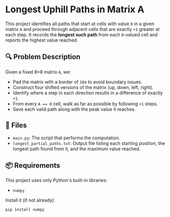# Longest Uphill Paths in Matrix A

This project identifies all paths that start at cells with value `0` in a given matrix `A` and proceed through adjacent cells that are exactly `+1` greater at each step. It records the **longest such path** from each `0`-valued cell and reports the highest value reached.

## 🔍 Problem Description

Given a fixed 8×8 matrix `A`, we:
- Pad the matrix with a border of `10`s to avoid boundary issues.
- Construct four shifted versions of the matrix (up, down, left, right).
- Identify where a step in each direction results in a difference of exactly `+1`.
- From every `A == 0` cell, walk as far as possible by following `+1` steps.
- Save each valid path along with the peak value it reaches.

## 📁 Files

- `main.py`: The script that performs the computation.
- `longest_partial_paths.txt`: Output file listing each starting position, the longest path found from it, and the maximum value reached.

## 📦 Requirements

This project uses only Python's built-in libraries:
- `numpy`

Install it (if not already):

```bash
pip install numpy
